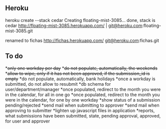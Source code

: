 ## Heroku ##
heroku create --stack cedar
Creating floating-mist-3085... done, stack is cedar
http://floating-mist-3085.herokuapp.com/ | git@heroku.com:floating-mist-3085.git

renamed to fichas
http://fichas.herokuapp.com/
git@heroku.com:fichas.git


## To do ##
*~~only one workday per day~~
*~~do not populate, automatically, the weekends~~
*~~allow to wipe, only if it has not been approved, if the submission_id is empty~~
*do not populate, automatically, bank holidays
*once a workday is submitted, do not allow to resubmit
*db schema for user/department/manager
*once populated, redirect to the month you were in the calendar, for all in one go
*once populated, redirect to the month you were in the calendar, for one by one workday
*show status of a submission pending/rejected
*send mail when submitting to approver
*send mail when approving to submitter
*lighten up javascript files in application
*reports, what submissions have been submitted, state, pending approval, approved, for user and approver
